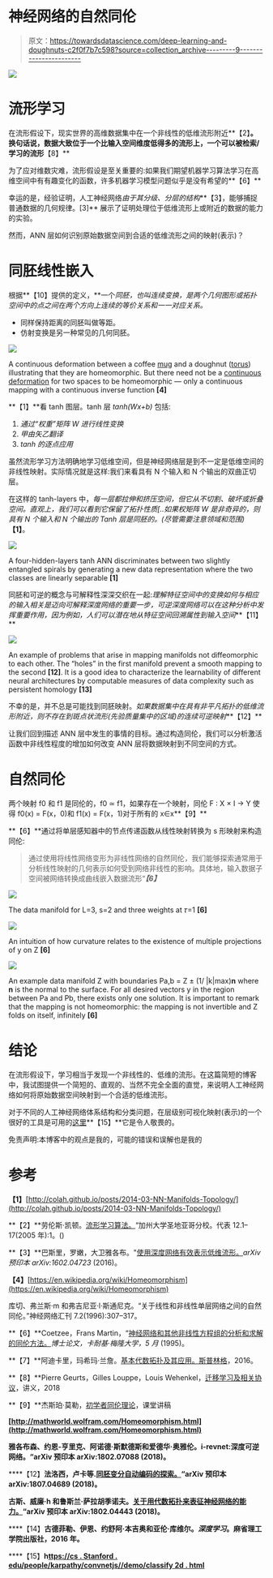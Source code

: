 # 神经网络的自然同伦

> 原文：<https://towardsdatascience.com/deep-learning-and-doughnuts-c2f0f7b7c598?source=collection_archive---------9----------------------->

![](img/84b02b56b071f14cfd150e713267c671.png)

# 流形学习

在流形假设下，现实世界的高维数据集中在一个非线性的低维流形附近**【2】**。换句话说，数据大致位于一个比输入空间维度低得多的流形上，一个可以被检索/学习的流形**【8】**

为了应对维数灾难，流形假设是至关重要的:如果我们期望机器学习算法学习在高维空间中有有趣变化的函数，许多机器学习模型问题似乎是没有希望的**【6】**

幸运的是，经验证明，人工神经网络*由于其分级、分层的结构***【3】，能够捕捉普通数据的几何规律。[3]** 展示了证明处理位于低维流形上或附近的数据的能力的实验。

然而，ANN 层如何识别原始数据空间到合适的低维流形之间的映射(表示)？

# 同胚线性嵌入

根据**【10】提供的定义，**一个*同胚，也叫连续变换，是两个几何图形或拓扑空间中的点之间在两个方向上连续的等价关系和一一对应关系。*

*   同样保持距离的同胚叫做等距。
*   仿射变换是另一种常见的几何同胚。

![](img/35e3ba77072e8f04fc3c55c53e85bb18.png)

A continuous deformation between a coffee [mug](https://en.wikipedia.org/wiki/Mug) and a doughnut ([torus](https://en.wikipedia.org/wiki/Torus)) illustrating that they are homeomorphic. But there need not be a [continuous deformation](https://en.wikipedia.org/wiki/Homotopy) for two spaces to be homeomorphic — only a continuous mapping with a continuous inverse function **[4]**

**【1】**看 tanh 图层。tanh 层 *tanh(Wx+b)* 包括:

1.  *通过“权重”矩阵 W 进行线性变换*
2.  *甲由矢乙翻译*
3.  *tanh 的逐点应用*

虽然流形学习方法明确地学习低维空间，但是神经网络层是到不一定是低维空间的非线性映射。实际情况就是这样:我们来看具有 N 个输入和 N 个输出的双曲正切层。

在这样的 tanh-layers 中，*每一层都拉伸和挤压空间，但它从不切割、破坏或折叠空间。直观上，我们可以看到它保留了拓扑性质[..如果权矩阵 W 是非奇异的，则具有 N 个输入和 N 个输出的 Tanh 层是同胚的。(尽管需要注意领域和范围)***【1】**。

![](img/8525050751331bd42eadd9de339f43f1.png)

A four-hidden-layers tanh ANN discriminates between two slightly entangled spirals by generating a new data representation where the two classes are linearly separable **[1]**

同胚和可逆的概念与可解释性深深交织在一起:*理解特征空间中的变换如何与相应的输入相关是迈向可解释深度网络的重要一步，可逆深度网络可以在这种分析中发挥重要作用，因为例如，人们可以潜在地从特征空间回溯属性到输入空间***【11】**

![](img/3d27cfe1c892e3283da9b85b88e3b215.png)

An example of problems that arise in mapping manifolds not diffeomorphic to each other. The “holes” in the first manifold prevent a smooth mapping to the second **[12]**. It is a good idea to characterize the learnability of different neural architectures by computable measures of data complexity such as persistent homology **[13]**

不幸的是，并不总是可能找到同胚映射。*如果数据集中在具有非平凡拓扑的低维流形附近，则不存在到斑点状流形(先验质量集中的区域)的连续可逆映射***【12】**

让我们回到描述 ANN 层中发生的事情的目标。通过构造同伦，我们可以分析激活函数中非线性程度的增加如何改变 ANN 层将数据映射到不同空间的方式。

# 自然同伦

两个映射 f0 和 f1 是同伦的，f0 ≃ f1，如果存在一个映射，同伦 F : X × I → Y 使得 f0(x) = F(x，0)和 f1(x) = F(x，1)对于所有的 x∈x**【9】**

**【6】**通过将单层感知器中的节点传递函数从线性映射转换为 s 形映射来构造同伦:

> 通过使用将线性网络变形为非线性网络的自然同伦，我们能够探索通常用于分析线性映射的几何表示如何受到网络非线性的影响。具体地，输入数据子空间被网络转换成曲线嵌入数据流形“***【6】***

![](img/697a3d86dc2b85d689eada46c08efb72.png)

The data manifold for L=3, s=2 and three weights at 𝜏=1 **[6]**

![](img/a546cf967576cc9bd6fc8661c38d9711.png)

An intuition of how curvature relates to the existence of multiple projections of y on Z **[6]**

![](img/b0f19cdab9eaf87f89489bbff4029c29.png)

An example data manifold Z with boundaries Pa,b = Z ± (1/ |k|max)**n** where **n** is the normal to the surface. For all desired vectors y in the region between Pa and Pb, there exists only one solution. It is important to remark that the mapping is not homeomorphic: the mapping is not invertible and Z folds on itself, infinitely **[6]**

# 结论

在流形假设下，学习相当于发现一个非线性的、低维的流形。在这篇简短的博客中，我试图提供一个简短的、直观的、当然不完全全面的直觉，来说明人工神经网络如何将原始数据空间映射到一个合适的低维流形。

对于不同的人工神经网络体系结构和分类问题，在层级别可视化映射(表示)的一个很好的工具是可用的[这里](https://cs.stanford.edu/people/karpathy/convnetjs//demo/classify2d.html)**【15】**它是令人敬畏的。

免责声明:本博客中的观点是我的，可能的错误和误解也是我的

# 参考

**【1】**[http://colah.github.io/posts/2014-03-NN-Manifolds-Topology/](http://colah.github.io/posts/2014-03-NN-Manifolds-Topology/)

**【2】**劳伦斯·凯顿。[流形学习算法。](http://www.lcayton.com/resexam.pdf)“加州大学圣地亚哥分校。代表 12.1–17(2005 年):1。()

**【3】**巴斯里，罗嫩，大卫雅各布。"[使用深度网络有效表示低维流形。](https://openreview.net/pdf?id=BJ3filKll)*arXiv 预印本 arXiv:1602.04723* (2016)。

**【4】**[https://en.wikipedia.org/wiki/Homeomorphism](https://en.wikipedia.org/wiki/Homeomorphism)

库切、弗兰斯·m 和弗吉尼亚·l·斯通尼克。“关于线性和非线性单层网络之间的自然同伦。”神经网络汇刊 7.2(1996):307–317。

**【6】**Coetzee，Frans Martin，“[神经网络和其他非线性方程组的分析和求解的同伦方法。](http://citeseerx.ist.psu.edu/viewdoc/download?doi=10.1.1.59.2508&rep=rep1&type=pdf)*博士论文，卡耐基·梅隆大学，5 月* (1995)。

**【7】**阿迪卡里，玛希玛·兰詹。[基本代数拓扑及其应用。斯普林格](https://www.springer.com/cda/content/document/cda_downloaddocument/9788132228417-c2.pdf?SGWID=0-0-45-1588753-p179972415)，2016。

**【8】**Pierre Geurts，Gilles Louppe，Louis Wehenkel，[迁移学习及相关协议](http://www.montefiore.ulg.ac.be/~geurts/Cours/AML/aml2017_2018.html)，讲义，2018

**【9】**杰斯珀·莫勒，[初学者同伦理论](http://web.math.ku.dk/~moller/e01/algtopI/comments.pdf)，课堂讲稿

****[http://mathworld.wolfram.com/Homeomorphism.html](http://mathworld.wolfram.com/Homeomorphism.html)****

**雅各布森、约恩-亨里克、阿诺德·斯默德斯和爱德华·奥雅伦。i-revnet:深度可逆网络。“arXiv 预印本 arXiv:1802.07088 (2018)。**

****【12】**法洛西，卢卡等.[同胚变分自动编码的探索。](https://arxiv.org/pdf/1807.04689.pdf)“arXiv 预印本 arXiv:1807.04689 (2018)。**

**古斯、威廉·h 和鲁斯兰·萨拉胡季诺夫。[关于用代数拓扑来表征神经网络的能力。](https://arxiv.org/pdf/1802.04443.pdf)“arXiv 预印本 arXiv:1802.04443 (2018)。**

****【14】**古德菲勒、伊恩、约舒阿·本吉奥和亚伦·库维尔。*深度学习*。麻省理工学院出版社，2016 年。**

****【15】**h[ttps://cs . Stanford . edu/people/karpathy/convnetjs//demo/classify 2d . html](https://cs.stanford.edu/people/karpathy/convnetjs//demo/classify2d.html)**